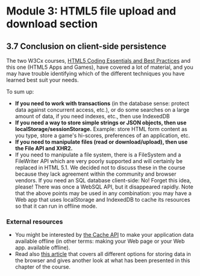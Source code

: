 # Module 3: HTML5 file upload and download section


## 3.7 Conclusion on client-side persistence

The two W3Cx courses, [HTML5 Coding Essentials and Best Practices](https://www.edx.org/course/html5-coding-essentials-and-best-practices) and this one (HTML5 Apps and Games), have covered a lot of material, and you may have trouble identifying which of the different techniques you have learned best suit your needs.

To sum up:

+ __If you need to work with transactions__ (in the database sense: protect data against concurrent access, etc.), or do some searches on a large amount of data, if you need indexes, etc., then use IndexedDB
+ __If you need a way to store simple strings or JSON objects, then use localStorage/sessionStorage.__ Example: store HTML form content as you type, store a game's hi-scores, preferences of an application, etc.
+ __If you need to manipulate files (read or download/upload), then use the File API and XHR2.__
+ If you need to manipulate a file system, there is a FileSystem and a FileWriter API which are very poorly supported and will certainly be replaced in HTML 5.1. We decided not to discuss these in the course because they lack agreement within the community and browser vendors.
If you need an SQL database client-side: No! Forget this idea, please! There was once a WebSQL API, but it disappeared rapidly.
Note that the above points may be used in any combination: you may have a Web app that uses localStorage and IndexedDB to cache its resources so that it can run in offline mode.

### External resources

+ You might be interested by [the Cache API](https://developers.google.com/web/fundamentals/instant-and-offline/web-storage/cache-api) to make your application data available offline (in other terms: making your Web page or your Web app. available offline). 
+ Read also [this article](https://web.dev/storage-for-the-web/) that covers all different options for storing data in the browser and gives another look at what has been presented in this chapter of the course.





